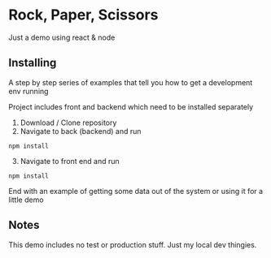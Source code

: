 # Rock, Paper, Scissors

Just a demo using react & node


## Installing

A step by step series of examples that tell you how to get a development env running

Project includes front and backend which need to be installed separately

1. Download / Clone repository
2. Navigate to back (backend) and run

```
npm install
```

3. Navigate to front end and run

```
npm install
```

End with an example of getting some data out of the system or using it for a little demo

## Notes

This demo includes no test or production stuff. Just my local dev thingies.
